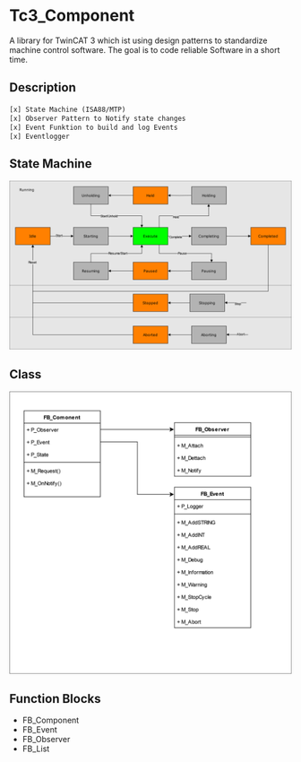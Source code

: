 # Tc3_Component
A library for TwinCAT 3 which ist using design patterns to standardize machine control software.
The goal is to code reliable Software in a short time.


## Description
    [x] State Machine (ISA88/MTP)
    [x] Observer Pattern to Notify state changes
    [x] Event Funktion to build and log Events
    [x] Eventlogger
    
## State Machine
![State Machine](docs/StateMachine.drawio.svg)

## Class
![Component](docs/Component.drawio.svg)

## Function Blocks
- FB_Component 
- FB_Event
- FB_Observer
- FB_List

    

